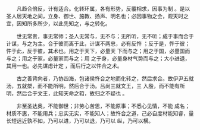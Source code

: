 　　凡趋合倍反，计有适合。化转环属，各有形势，反覆相求，因事为制 。是以圣人居天地之间，立身、御世、施教、扬声、明名也；必因事物之会，观天时之宜，因知所多所少，以此先知之，与之转化。

　　世无常贵，事无常师；圣人无常与，无不与；无所听，无不听；成于事而合于计谋，与之为主。合于彼而离于此，计谋不两忠，必有反忤 ；反于是，忤于彼；忤于此，反于彼，其术也。用之于天下，必量天 下而与之；用之于国，必量国而与之；用之于家，必量家而与之；用 之于身，必量身材气势而与之；大小进退，其用一也。必先谋虑计定 ，而后行之以忤合之术。

　　古之善背向者，乃协四海，包诸侯忤合之地而化转之，然后求合。故伊尹五就汤，五就桀，而不能所明，然后合于汤。吕尚三就文王，三 入殷，而不能有所明，然后合于文王，此知天命之箝，故归之不疑也 。

　　非至圣达奥，不能御世；非劳心苦思，不能原事；不悉心见情，不能 成名；材质不惠，不能用兵；忠实无实，不能知人；故忤合之道，己必自度材能知睿，量长短远近孰不如，乃可以进，乃可以退，乃可以 纵，乃可以横。
